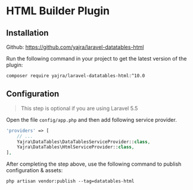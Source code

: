 # HTML Builder Plugin

## Installation

Github: https://github.com/yajra/laravel-datatables-html

Run the following command in your project to get the latest version of the plugin:

`composer require yajra/laravel-datatables-html:^10.0`

## Configuration

> This step is optional if you are using Laravel 5.5

Open the file ```config/app.php``` and then add following service provider.

```php
'providers' => [
    // ...
    Yajra\DataTables\DataTablesServiceProvider::class,
    Yajra\DataTables\HtmlServiceProvider::class,
],
```

After completing the step above, use the following command to publish configuration & assets:

```
php artisan vendor:publish --tag=datatables-html
```
